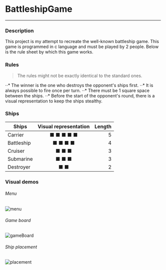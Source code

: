 # BattleshipGame
---

### Description
This project is my attempt to recreate the well-known battleship game. 
This game is programmed in c language and must be played by 2 people. 
Below is the rule sheet by which this game works.


### Rules
> The rules might not be exactly identical to the standard ones.

⋅⋅* The winner is the one who destroys the opponent's ships first.
⋅⋅* It is always possible to fire once per turn.
⋅⋅* There must be 1 square space between the ships.
⋅⋅* Before the start of the opponent's round, there is a visual representation to keep the ships stealthy.


### Ships
| Ships        | Visual representation | Length |
| -------------|:---------------------:| ------:|
| Carrier      | ■ ■ ■ ■ ■             | 5      |
| Battleship   | ■ ■ ■ ■               | 4      |
| Cruiser      | ■ ■ ■                 | 3      |
| Submarine    | ■ ■ ■                 | 3      |
| Destroyer    | ■ ■                   | 2      |


### Visual demos

###### Menu

![menu](https://github.com/ndroppa/BattleshipGame/assets/71926910/5a6710f4-f8c5-4654-aadd-fbcb85797b79)

###### Game board

![gameBoard](https://github.com/ndroppa/BattleshipGame/assets/71926910/6a7be0c7-6e56-4d5e-a656-f4c43c7d46c1)

###### Ship placement

![placement](https://github.com/ndroppa/BattleshipGame/assets/71926910/a6dba5ff-9365-4dfd-a83b-a26e4c0a5d13)
